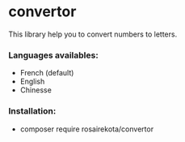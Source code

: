 # convertor
This library help you to convert numbers to letters.

### Languages availables:
- French (default)
- English
- Chinesse

### Installation:
- composer require rosairekota/convertor